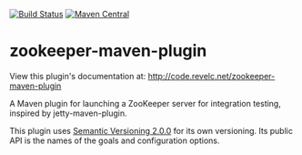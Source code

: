 <!--
  Licensed under the Apache License, Version 2.0 (the "License");
  you may not use this file except in compliance with the License.
  You may obtain a copy of the License at

      http://www.apache.org/licenses/LICENSE-2.0

  Unless required by applicable law or agreed to in writing, software
  distributed under the License is distributed on an "AS IS" BASIS,
  WITHOUT WARRANTIES OR CONDITIONS OF ANY KIND, either express or implied.
  See the License for the specific language governing permissions and
  limitations under the License.
-->

[![Build Status][travis_img]][travis_link] [![Maven Central][maven_img]][maven_link]

zookeeper-maven-plugin
======================

View this plugin's documentation at:
http://code.revelc.net/zookeeper-maven-plugin

A Maven plugin for launching a ZooKeeper server for integration testing,
inspired by jetty-maven-plugin.

This plugin uses [Semantic Versioning 2.0.0][1] for its own versioning. Its
public API is the names of the goals and configuration options.

[1]: http://semver.org/spec/v2.0.0.html
[travis_img]: https://travis-ci.org/revelc/zookeeper-maven-plugin.svg?branch=main
[travis_link]: https://travis-ci.org/revelc/zookeeper-maven-plugin
[maven_img]: https://maven-badges.herokuapp.com/maven-central/net.revelc.code/zookeeper-maven-plugin/badge.svg
[maven_link]: https://maven-badges.herokuapp.com/maven-central/net.revelc.code/zookeeper-maven-plugin

